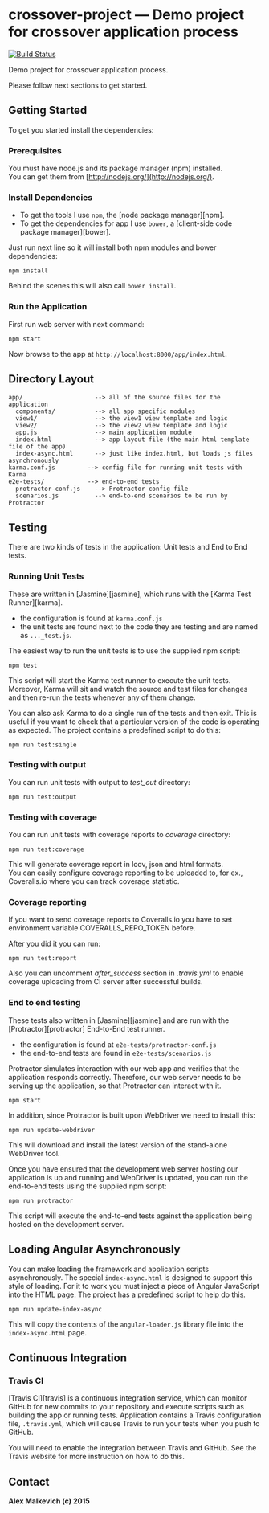 # crossover-project — Demo project for crossover application process
[![Build Status](https://travis-ci.org/gund/crossover-project.svg?branch=master)](https://travis-ci.org/gund/crossover-project)

Demo project for crossover application process.

Please follow next sections to get started.


## Getting Started

To get you started install the dependencies:

### Prerequisites

You must have node.js and its package manager (npm) installed.  
You can get them from [http://nodejs.org/](http://nodejs.org/).

### Install Dependencies

* To get the tools I use `npm`, the [node package manager][npm].
* To get the dependencies for app I use `bower`, a [client-side code package manager][bower].

Just run next line so it will install both npm modules and bower dependencies:

```
npm install
```

Behind the scenes this will also call `bower install`.

### Run the Application

First run web server with next command:

```
npm start
```

Now browse to the app at `http://localhost:8000/app/index.html`.



## Directory Layout

```
app/                    --> all of the source files for the application
  components/           --> all app specific modules
  view1/                --> the view1 view template and logic
  view2/                --> the view2 view template and logic
  app.js                --> main application module
  index.html            --> app layout file (the main html template file of the app)
  index-async.html      --> just like index.html, but loads js files asynchronously
karma.conf.js         --> config file for running unit tests with Karma
e2e-tests/            --> end-to-end tests
  protractor-conf.js    --> Protractor config file
  scenarios.js          --> end-to-end scenarios to be run by Protractor
```

## Testing

There are two kinds of tests in the application: Unit tests and End to End tests.

### Running Unit Tests

These are written in [Jasmine][jasmine], which runs with the [Karma Test Runner][karma].

* the configuration is found at `karma.conf.js`
* the unit tests are found next to the code they are testing and are named as `..._test.js`.

The easiest way to run the unit tests is to use the supplied npm script:

```
npm test
```

This script will start the Karma test runner to execute the unit tests. Moreover, Karma will sit and
watch the source and test files for changes and then re-run the tests whenever any of them change.

You can also ask Karma to do a single run of the tests and then exit.  This is useful if you want to
check that a particular version of the code is operating as expected.  The project contains a
predefined script to do this:

```
npm run test:single
```


### Testing with output

You can run unit tests with output to *test_out* directory:

```
npm run test:output
```


### Testing with coverage

You can run unit tests with coverage reports to *coverage* directory:

```
npm run test:coverage
```

This will generate coverage report in lcov, json and html formats.  
You can easily configure coverage reporting to be uploaded to, for ex.,
Coveralls.io where you can track coverage statistic.


### Coverage reporting

If you want to send coverage reports to Coveralls.io you have to set
environment variable COVERALLS_REPO_TOKEN before.

After you did it you can run:

```
npm run test:report
```

Also you can uncomment *after_success* section in *.travis.yml*
to enable coverage uploading from CI server after successful builds.


### End to end testing

These tests also written in [Jasmine][jasmine] and are run with the [Protractor][protractor] End-to-End test runner.

* the configuration is found at `e2e-tests/protractor-conf.js`
* the end-to-end tests are found in `e2e-tests/scenarios.js`

Protractor simulates interaction with our web app and verifies that the application responds
correctly. Therefore, our web server needs to be serving up the application, so that Protractor
can interact with it.

```
npm start
```

In addition, since Protractor is built upon WebDriver we need to install this:

```
npm run update-webdriver
```

This will download and install the latest version of the stand-alone WebDriver tool.

Once you have ensured that the development web server hosting our application is up and running
and WebDriver is updated, you can run the end-to-end tests using the supplied npm script:

```
npm run protractor
```

This script will execute the end-to-end tests against the application being hosted on the
development server.


## Loading Angular Asynchronously

You can make loading the framework and application scripts asynchronously.  The
special `index-async.html` is designed to support this style of loading.  For it to work you must
inject a piece of Angular JavaScript into the HTML page.  The project has a predefined script to help
do this.

```
npm run update-index-async
```

This will copy the contents of the `angular-loader.js` library file into the `index-async.html` page.


## Continuous Integration

### Travis CI

[Travis CI][travis] is a continuous integration service, which can monitor GitHub for new commits
to your repository and execute scripts such as building the app or running tests. Application
contains a Travis configuration file, `.travis.yml`, which will cause Travis to run your
tests when you push to GitHub.

You will need to enable the integration between Travis and GitHub. See the Travis website for more
instruction on how to do this.


## Contact

**Alex Malkevich (c) 2015**
